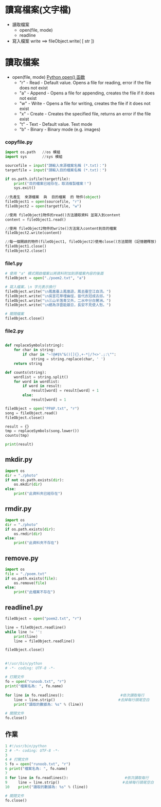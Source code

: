 
# 讀寫檔案(文字檔)
- 讀取檔案  
  - open(file, mode)
  - readline
- 寫入檔案 write ==>  fileObject.write( [ str ])

# 讀取檔案 
- open(file, mode)  [Python open() 函数](https://www.runoob.com/python/python-func-open.html)
  - "r" - Read - Default value. Opens a file for reading, error if the file does not exist
  - "a" - Append - Opens a file for appending, creates the file if it does not exist
  - "w" - Write - Opens a file for writing, creates the file if it does not exist
  - "x" - Create - Creates the specified file, returns an error if the file exist 
  - "t" - Text - Default value. Text mode
  - "b" - Binary - Binary mode (e.g. images)

### copyfile.py 
```python
import os.path   //os 模組
import sys       //sys 模組

sourcefile = input("請輸入來源檔案名稱 (*.txt)：")
targetfile = input("請輸入目的檔案名稱 (*.txt)：")

if os.path.isfile(targetfile):
    print("目的檔案已經存在，取消複製檔案！")
    sys.exit()
    
//先產生  來源檔案  與  目的檔案  的 物件(object)
fileObject1 = open(sourcefile, "r")
fileObject2 = open(targetfile, "w")

//使用 fileObject1物件的read()方法讀取資料 並寫入到content
content = fileObject1.read()

//使用 fileObject2物件的write()方法寫入content到目的檔案
fileObject2.write(content)

//每一個開啟的物件(fileObject1, fileObject2)使用close()方法關閉 (記憶體釋放)
fileObject1.close()
fileObject2.close()
```

### file1.py
```python
# 使用 "a" 模式開啟檔案以將資料附加到原檔案內容的後面
fileObject = open("./poem2.txt", "a")

# 寫入檔案，\n 字元表示換行
fileObject.write("\n鳳凰臺上鳳凰遊，鳳去臺空江自流。")
fileObject.write("\n吳宮花草埋幽徑，晉代衣冠成古邱。")
fileObject.write("\n三山半落青又外，二水中分白鷺洲。")
fileObject.write("\n總為浮雲能蔽日，長安不見使人愁。")

# 關閉檔案
fileObject.close()
```

### file2.py
```python

def replaceSymbols(string):
    for char in string:
        if char in "~!@#$%^&()[]{},+-*|/?<>'.;:\"":
            string = string.replace(char, ' ')
    return string        

def counts(string):
    wordlist = string.split()
    for word in wordlist:
        if word in result:
            result[word] = result[word] + 1
        else:
            result[word] = 1

fileObject = open("PPAP.txt", "r")
song = fileObject.read()
fileObject.close()

result = {}
tmp = replaceSymbols(song.lower())
counts(tmp)

print(result)
```

## mkdir.py 
```python
import os
dir = "./photo"
if not os.path.exists(dir):
    os.mkdir(dir)
else:
    print("此資料夾已經存在")
```


## rmdir.py 
```python
import os
dir = "./photo"
if os.path.exists(dir):
    os.rmdir(dir)
else:
    print("此資料夾不存在")

```


## remove.py 
```python
import os
file = "./poem.txt"
if os.path.exists(file):
    os.remove(file)
else:
    print("此檔案不存在")
```


## readline1.py 
```python
fileObject = open("poem2.txt", "r")

line = fileObject.readline()
while line != '':
    print(line)
    line = fileObject.readline()

fileObject.close()
```


##
```python
#!/usr/bin/python
# -*- coding: UTF-8 -*-
 
# 打開文件
fo = open("runoob.txt", "r")
print("檔案名為: ", fo.name)
 
for line in fo.readlines():                          #依次讀取每行  
    line = line.strip()                             #去掉每行頭尾空白  
    print("讀取的數據為: %s" % (line))
 
# 關閉文件
fo.close()
```


## 作業
```python
1 #!/usr/bin/python
2 # -*- coding: UTF-8 -*-
3  
4 # 打開文件
5 fo = open("runoob.txt", "r")
6 print("檔案名為: ", fo.name)
7 
8 for line in fo.readlines():                          #依次讀取每行  
9     line = line.strip()                             #去掉每行頭尾空白  
10    print("讀取的數據為: %s" % (line))
 
# 關閉文件
fo.close()

```


##
```python


```
